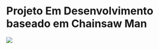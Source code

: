 # Projeto Em Desenvolvimento baseado em Chainsaw Man 

<img src="https://giffiles.alphacoders.com/217/217717.gif">

